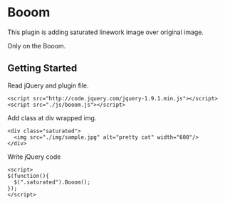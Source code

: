 Booom
=====

This plugin is adding saturated linework image over original image.

Only on the Booom.


## Getting Started

Read jQuery and plugin file.
```
<script src="http://code.jquery.com/jquery-1.9.1.min.js"></script>
<script src="./js/booom.js"></script>
```

Add class at div wrapped img.
```
<div class="saturated">
  <img src="./img/sample.jpg" alt="pretty cat" width="600"/>
</div>
```

Write jQuery code
```
<script>
$(function(){
  $(".saturated").Booom();
});
</script>
```
